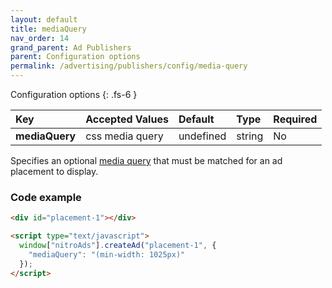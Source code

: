 ```yaml
---
layout: default
title: mediaQuery
nav_order: 14
grand_parent: Ad Publishers
parent: Configuration options
permalink: /advertising/publishers/config/media-query
---
```


Configuration options
{: .fs-6 }

| Key                   | Accepted Values | Default | Type    | Required |
| :-------------------- | :-------------- | :------ | :------ | :------- |
| **mediaQuery** | css media query | undefined | string | No       |

Specifies an optional [media query](https://developer.mozilla.org/en-US/docs/Web/CSS/Media_Queries/Using_media_queries#Syntax) that must be matched for an ad placement to display.

### Code example

```html
<div id="placement-1"></div>

<script type="text/javascript">
  window["nitroAds"].createAd("placement-1", {
    "mediaQuery": "(min-width: 1025px)"
  });
</script>
```
